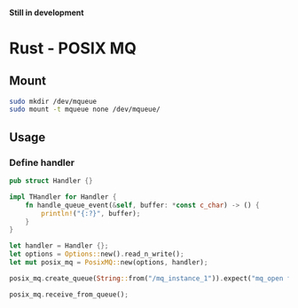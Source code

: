 #### Still in development

# Rust - POSIX MQ

## Mount

```bash
sudo mkdir /dev/mqueue
sudo mount -t mqueue none /dev/mqueue/

```

## Usage

### Define handler

```rust
pub struct Handler {}

impl THandler for Handler {
    fn handle_queue_event(&self, buffer: *const c_char) -> () {
        println!("{:?}", buffer);
    }
}
```

```rust
let handler = Handler {};
let options = Options::new().read_n_write();
let mut posix_mq = PosixMQ::new(options, handler);

posix_mq.create_queue(String::from("/mq_instance_1")).expect("mq_open failed");

posix_mq.receive_from_queue();
```
